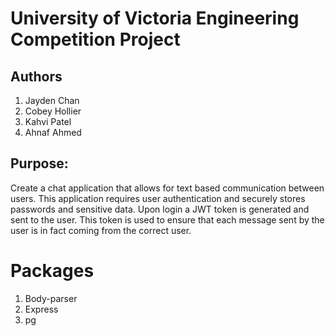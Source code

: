 # University of Victoria Engineering Competition Project
## Authors
1. Jayden Chan
2. Cobey Hollier
3. Kahvi Patel
4. Ahnaf Ahmed

## Purpose: 
Create a chat application that allows for text based communication between users.
This application requires user authentication and securely stores passwords and sensitive data.
Upon login a JWT token is generated and sent to the user. This token is used to ensure that each message sent by the user is in fact coming from the correct user.
# Packages
1. Body-parser
2. Express
3. pg

